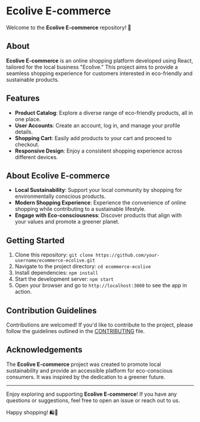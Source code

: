 # Ecolive E-commerce

Welcome to the **Ecolive E-commerce** repository! 🌿

## About

**Ecolive E-commerce** is an online shopping platform developed using React, tailored for the local business "Ecolive." This project aims to provide a seamless shopping experience for customers interested in eco-friendly and sustainable products.

## Features

- **Product Catalog**: Explore a diverse range of eco-friendly products, all in one place.
- **User Accounts**: Create an account, log in, and manage your profile details.
- **Shopping Cart**: Easily add products to your cart and proceed to checkout.
- **Responsive Design**: Enjoy a consistent shopping experience across different devices.

## About Ecolive E-commerce

- **Local Sustainability**: Support your local community by shopping for environmentally conscious products.
- **Modern Shopping Experience**: Experience the convenience of online shopping while contributing to a sustainable lifestyle.
- **Engage with Eco-consciousness**: Discover products that align with your values and promote a greener planet.

## Getting Started

1. Clone this repository: `git clone https://github.com/your-username/ecommerce-ecolive.git`
2. Navigate to the project directory: `cd ecommerce-ecolive`
3. Install dependencies: `npm install`
4. Start the development server: `npm start`
5. Open your browser and go to `http://localhost:3000` to see the app in action.

## Contribution Guidelines

Contributions are welcomed! If you'd like to contribute to the project, please follow the guidelines outlined in the [CONTRIBUTING](CONTRIBUTING.md) file.

## Acknowledgements

The **Ecolive E-commerce** project was created to promote local sustainability and provide an accessible platform for eco-conscious consumers. It was inspired by the dedication to a greener future.

---

Enjoy exploring and supporting **Ecolive E-commerce**! If you have any questions or suggestions, feel free to open an issue or reach out to us.

Happy shopping! 🛍️🌱
